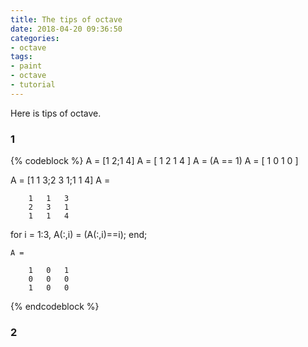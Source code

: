 ```yaml
---
title: The tips of octave
date: 2018-04-20 09:36:50
categories:
- octave
tags:
- paint
- octave
- tutorial
---
```

Here is tips of octave.
 <!-- more -->
### 1
{% codeblock %}
A = [1 2;1 4]
	A = [
		1 2
		1 4
	]
A = (A == 1)
	A = [
		1 0
		1 0
	]
	
A = [1 1 3;2 3 1;1 1 4]
	A =

		1   1   3
		2   3   1
		1   1   4
for i = 1:3,
	A(:,i) = (A(:,i)==i);
end;

	A =

		1   0   1
		0   0   0
		1   0   0
{% endcodeblock %}
### 2

